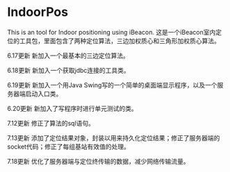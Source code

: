 # IndoorPos
This is an tool for Indoor positioning using iBeacon. 
这是一个iBeacon室内定位的工具包，里面包含了两种定位算法，三边加权质心和三角形加权质心算法。

6.17更新 新加入一个最基本的三边定位算法。

6.18更新 新加入一个获取jdbc连接的工具类。

6.19更新 新加入一个用Java Swing写的一个简单的桌面端显示程序，以及一个服务器端启动入口类。

6.20更新 新加入了写程序时进行单元测试的类。

7.12更新 修正了算法的sql语句。

7.13更新 添加了定位结果对象，封装以用来持久化定位结果；修正了服务器端的socket代码；修正了每组基站有效值的处理。

7.18更新 优化了服务器端与定位终传输的数据，减少网络传输流量。
